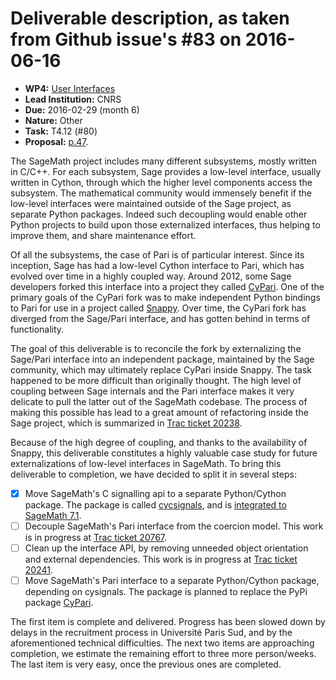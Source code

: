 # Deliverable description, as taken from Github issue's #83 on 2016-06-16

- **WP4:** [User Interfaces](https://github.com/OpenDreamKit/OpenDreamKit/tree/master/WP4)
- **Lead Institution:** CNRS
- **Due:** 2016-02-29 (month 6)
- **Nature:** Other
- **Task:** T4.12 (#80)
- **Proposal:** [p.47](https://github.com/OpenDreamKit/OpenDreamKit/raw/master/Proposal/proposal-www.pdf).

The SageMath project includes many different subsystems, mostly written in C/C++. For each subsystem, Sage provides a low-level interface, usually written in Cython, through which the higher level components access the subsystem. The mathematical community would immensely benefit if the low-level interfaces were maintained outside of the Sage project, as separate Python packages. Indeed such decoupling would enable other Python projects to build upon those externalized interfaces, thus helping to improve them, and share maintenance effort.

Of all the subsystems, the case of Pari is of particular interest. Since its inception, Sage has had a low-level Cython interface to Pari, which has evolved over time in a highly coupled way. Around 2012, some Sage developers forked this interface into a project they called [CyPari](https://bitbucket.org/t3m/cypari/). One of the primary goals of the CyPari fork was to make independent Python bindings to Pari for use in a project called [Snappy](https://bitbucket.org/t3m/snappy). Over time, the CyPari fork has diverged from the Sage/Pari interface, and has gotten behind in terms of functionality.

The goal of this deliverable is to reconcile the fork by externalizing the Sage/Pari interface into an independent package, maintained by the Sage community, which may ultimately replace CyPari inside Snappy. The task happened to be more difficult than originally thought. The high level of coupling between Sage internals and the Pari interface makes it very delicate to pull the latter out of the SageMath codebase. The process of making this possible has lead to a great amount of refactoring inside the Sage project, which is summarized in [Trac ticket 20238](http://trac.sagemath.org/ticket/20238).

Because of the high degree of coupling, and thanks to the availability of Snappy, this deliverable constitutes a highly valuable case study for future externalizations of low-level interfaces in SageMath. To bring this deliverable to completion, we have decided to split it in several steps:

- [x] Move SageMath's C signalling api to a separate Python/Cython package. The package is called [cycsignals](https://github.com/sagemath/cysignals), and is [integrated to SageMath 7.1](http://trac.sagemath.org/ticket/20002).
- [ ] Decouple SageMath's Pari interface from the coercion model. This work is in progress at [Trac ticket 20767](http://trac.sagemath.org/ticket/20767).
- [ ] Clean up the interface API, by removing unneeded object orientation and external dependencies. This work is in progress at [Trac ticket 20241](http://trac.sagemath.org/ticket/20241).
- [ ] Move SageMath's Pari interface to a separate Python/Cython package, depending on cysignals. The package is planned to replace the PyPi package [CyPari](https://pypi.python.org/pypi/cypari/). 

The first item is complete and delivered. Progress has been slowed down by delays in the recruitment process in Université Paris Sud, and by the aforementioned technical difficulties. The next two items are approaching completion, we estimate the remaining effort to three more person/weeks. The last item is very easy, once the previous ones are completed.
